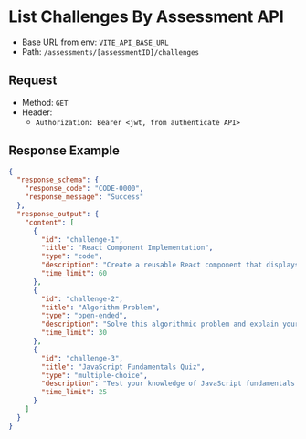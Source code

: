 # List Challenges By Assessment API

- Base URL from env: `VITE_API_BASE_URL`
- Path: `/assessments/[assessmentID]/challenges`

## Request

- Method: `GET`
- Header:
  - `Authorization: Bearer <jwt, from authenticate API>`

## Response Example
```json
{
  "response_schema": {
    "response_code": "CODE-0000",
    "response_message": "Success"
  },
  "response_output": {
    "content": [
      {
        "id": "challenge-1",
        "title": "React Component Implementation",
        "type": "code",
        "description": "Create a reusable React component that displays a list of users with search functionality.",
        "time_limit": 60
      },
      {
        "id": "challenge-2",
        "title": "Algorithm Problem",
        "type": "open-ended",
        "description": "Solve this algorithmic problem and explain your approach.",
        "time_limit": 30
      },
      {
        "id": "challenge-3",
        "title": "JavaScript Fundamentals Quiz",
        "type": "multiple-choice",
        "description": "Test your knowledge of JavaScript fundamentals and modern ES6+ features.",
        "time_limit": 25
      }
    ]
  }
}
